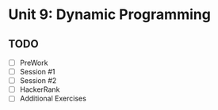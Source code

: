 # Unit 9: Dynamic Programming
## TODO
- [ ] PreWork
- [ ] Session #1
- [ ] Session #2
- [ ] HackerRank
- [ ] Additional Exercises